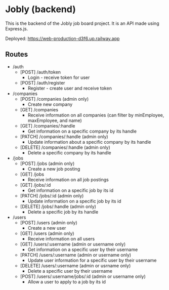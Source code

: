 # Jobly (backend)
This is the backend of the Jobly job board project. It is an API made using Express.js.

Deployed: https://web-production-d3f6.up.railway.app

## Routes
* /auth
  * [POST] /auth/token 
    * Login - receive token for user
  * [POST] /auth/register
    * Register - create user and receive token
* /companies
  * [POST] /companies (admin only)
    * Create new company
  * [GET] /companies 
    * Receive information on all companies (can filter by minEmployee, maxEmployee, and name)
  * [GET] /companies/:handle
    * Get information on a specific company by its handle
  * [PATCH] /companies/:handle (admin only)
    * Update information about a specific company by its handle
  * [DELETE] /companies/:handle (admin only)
    * Delete a specific company by its handle
* /jobs
  * [POST] /jobs (admin only)
    * Create a new job posting
  * [GET] /jobs
    * Receive information on all job postings
  * [GET] /jobs/:id
    * Get information on a specific job by its id
  * [PATCH] /jobs/:id (admin only)
    * Update information on a specific job by its id
  * [DELETE] /jobs/:handle (admin only)
    * Delete a specific job by its handle
* /users
  * [POST] /users (admin only)
    * Create a new user
  * [GET] /users (admin only)
    * Receive information on all users
  * [GET] /users/:username (admin or username only)
    * Get information on a specific user by their username
  * [PATCH] /users/:username (admin or username only)
    * Update user information for a specific user by their username
  * [DELETE] /users/:username (admin or usrname only)
    * Delete a specific user by their username
  * [POST] /users/:username/jobs/:id (admin or username only)
    * Allow a user to apply to a job by its id
